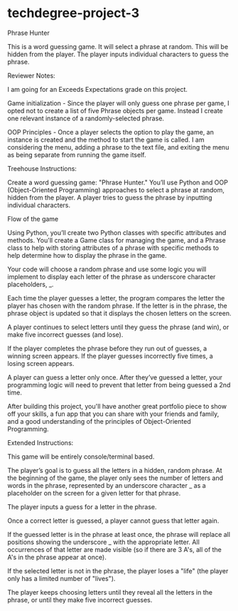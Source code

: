 # techdegree-project-3
 Phrase Hunter

This is a word guessing game. It will select a phrase at random. This will be hidden from the
player. The player inputs individual characters to guess the phrase.



Reviewer Notes:

I am going for an Exceeds Expectations grade on this project.

Game initialization - Since the player will only guess one phrase per game, I opted not to create
a list of five Phrase objects per game. Instead I create one relevant instance of a randomly-selected
phrase.

OOP Principles - Once a player selects the option to play the game, an instance is created and the
method to start the game is called. I am considering the menu, adding a phrase to the text file,
and exiting the menu as being separate from running the game itself.



Treehouse Instructions:

Create a word guessing game: "Phrase Hunter." You’ll use Python and OOP (Object-Oriented Programming)
approaches to select a phrase at random, hidden from the player. A player tries to guess the phrase
by inputting individual characters.

Flow of the game

Using Python, you’ll create two Python classes with specific attributes and methods.
You'll create a Game class for managing the game, and a Phrase class to help with
storing attributes of a phrase with specific methods to help determine how to display
the phrase in the game.

Your code will choose a random phrase and use some logic you will implement to display
each letter of the phrase as underscore character placeholders, _.

Each time the player guesses a letter, the program compares the letter the player has
chosen with the random phrase. If the letter is in the phrase, the phrase object is
updated so that it displays the chosen letters on the screen.

A player continues to select letters until they guess the phrase (and win), or make five
incorrect guesses (and lose).

If the player completes the phrase before they run out of guesses, a winning screen appears.
If the player guesses incorrectly five times, a losing screen appears.

A player can guess a letter only once. After they’ve guessed a letter, your programming logic
will need to prevent that letter from being guessed a 2nd time.

After building this project, you'll have another great portfolio piece to show off your skills,
a fun app that you can share with your friends and family, and a good understanding of the
principles of Object-Oriented Programming.

Extended Instructions:

This game will be entirely console/terminal based.

The player’s goal is to guess all the letters in a hidden, random phrase. At the beginning of the
game, the player only sees the number of letters and words in the phrase, represented by an underscore
character _ as a placeholder on the screen for a given letter for that phrase.

The player inputs a guess for a letter in the phrase.

Once a correct letter is guessed, a player cannot guess that letter again.

If the guessed letter is in the phrase at least once, the phrase will replace all positions showing the
underscore _ with the appropriate letter. All occurrences of that letter are made visible (so if there
are 3 A's, all of the A's in the phrase appear at once).

If the selected letter is not in the phrase, the player loses a "life" (the player only has a limited
number of "lives").

The player keeps choosing letters until they reveal all the letters in the phrase, or until they make
five incorrect guesses.